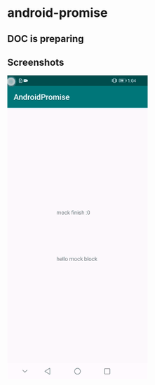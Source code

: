 # android-promise

## DOC is preparing

## Screenshots
![](https://github.com/sanyinchen/android-promise/blob/master/source/1583687326551.gif) 
